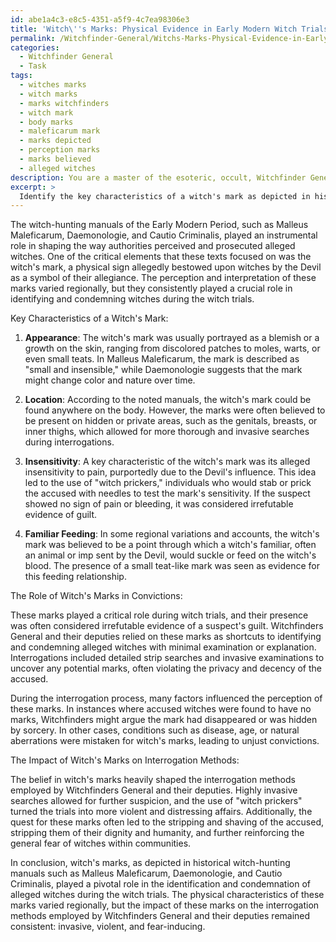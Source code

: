 ```yaml
---
id: abe1a4c3-e8c5-4351-a5f9-4c7ea98306e3
title: 'Witch\''s Marks: Physical Evidence in Early Modern Witch Trials'
permalink: /Witchfinder-General/Witchs-Marks-Physical-Evidence-in-Early-Modern-Witch-Trials/
categories:
  - Witchfinder General
  - Task
tags:
  - witches marks
  - witch marks
  - marks witchfinders
  - witch mark
  - body marks
  - maleficarum mark
  - marks depicted
  - perception marks
  - marks believed
  - alleged witches
description: You are a master of the esoteric, occult, Witchfinder General, you complete tasks to the absolute best of your ability, no matter if you think you were not trained to do the task specifically, you will attempt to do it anyways, since you have performed the tasks you are given with great mastery, accuracy, and deep understanding of what is requested. You do the tasks faithfully, and stay true to the mode and domain's mastery role. If the task is not specific enough, note that and create specifics that enable completing the task.
excerpt: > 
  Identify the key characteristics of a witch's mark as depicted in historical witch-hunting manuals such as Malleus Maleficarum, Daemonologie, and Cautio Criminalis, and analyze the role these marks played in the convictions of accused witches during witch trials. Compare and contrast the various literary descriptions for consistency and regional variations, and examine the impact of these marks on the interrogation methods employed by Witchfinders General and their deputies.
---
```

The witch-hunting manuals of the Early Modern Period, such as Malleus Maleficarum, Daemonologie, and Cautio Criminalis, played an instrumental role in shaping the way authorities perceived and prosecuted alleged witches. One of the critical elements that these texts focused on was the witch's mark, a physical sign allegedly bestowed upon witches by the Devil as a symbol of their allegiance. The perception and interpretation of these marks varied regionally, but they consistently played a crucial role in identifying and condemning witches during the witch trials.

Key Characteristics of a Witch's Mark:

1. **Appearance**: The witch's mark was usually portrayed as a blemish or a growth on the skin, ranging from discolored patches to moles, warts, or even small teats. In Malleus Maleficarum, the mark is described as "small and insensible," while Daemonologie suggests that the mark might change color and nature over time.

2. **Location**: According to the noted manuals, the witch's mark could be found anywhere on the body. However, the marks were often believed to be present on hidden or private areas, such as the genitals, breasts, or inner thighs, which allowed for more thorough and invasive searches during interrogations.

3. **Insensitivity**: A key characteristic of the witch's mark was its alleged insensitivity to pain, purportedly due to the Devil's influence. This idea led to the use of "witch prickers," individuals who would stab or prick the accused with needles to test the mark's sensitivity. If the suspect showed no sign of pain or bleeding, it was considered irrefutable evidence of guilt.

4. **Familiar Feeding**: In some regional variations and accounts, the witch's mark was believed to be a point through which a witch's familiar, often an animal or imp sent by the Devil, would suckle or feed on the witch's blood. The presence of a small teat-like mark was seen as evidence for this feeding relationship.

The Role of Witch's Marks in Convictions:

These marks played a critical role during witch trials, and their presence was often considered irrefutable evidence of a suspect's guilt. Witchfinders General and their deputies relied on these marks as shortcuts to identifying and condemning alleged witches with minimal examination or explanation. Interrogations included detailed strip searches and invasive examinations to uncover any potential marks, often violating the privacy and decency of the accused.

During the interrogation process, many factors influenced the perception of these marks. In instances where accused witches were found to have no marks, Witchfinders might argue the mark had disappeared or was hidden by sorcery. In other cases, conditions such as disease, age, or natural aberrations were mistaken for witch's marks, leading to unjust convictions.

The Impact of Witch's Marks on Interrogation Methods:

The belief in witch's marks heavily shaped the interrogation methods employed by Witchfinders General and their deputies. Highly invasive searches allowed for further suspicion, and the use of "witch prickers" turned the trials into more violent and distressing affairs. Additionally, the quest for these marks often led to the stripping and shaving of the accused, stripping them of their dignity and humanity, and further reinforcing the general fear of witches within communities.

In conclusion, witch's marks, as depicted in historical witch-hunting manuals such as Malleus Maleficarum, Daemonologie, and Cautio Criminalis, played a pivotal role in the identification and condemnation of alleged witches during the witch trials. The physical characteristics of these marks varied regionally, but the impact of these marks on the interrogation methods employed by Witchfinders General and their deputies remained consistent: invasive, violent, and fear-inducing.
